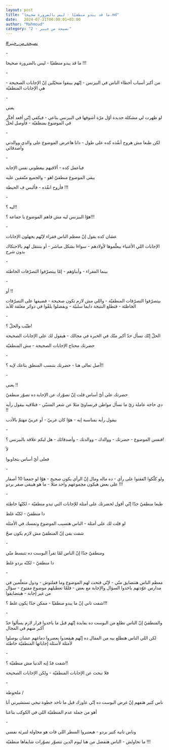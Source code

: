 ```yaml
---
layout: post
title: "ما قد يبدو منطقيّا - ليس بالضرورة صحيحا.md"
date:   2024-07-21T00:00:01+03:00
author: "Mahmoud"
category: "2 - نصيحة من خبير"
---
```

[<u>\#نصيحة_من_خبير</u>](https://www.facebook.com/hashtag/%D9%86%D8%B5%D9%8A%D8%AD%D8%A9_%D9%85%D9%86_%D8%AE%D8%A8%D9%8A%D8%B1?__eep__=6&__cft__%5b0%5d=AZUVjM3-av5K7chTCSaKosA-2xhVdjy5uF5jexp4YQqil1DTGclW2p1O9XQsv-LBwrGnAdDMakUzlw360VkoiQfn_RiX8ZrlPQkQsYUtS2oqYxmj6VDsmwSn5Jn59BuGMocMcKTcZZc_hNwb1rspJ1i-Xthl3W2bkHmv2XfdfDkcMg&__tn__=*NK-R)

\-

ما قد يبدو منطقيّا - ليس بالضرورة صحيحا !!!

\-

من أكبر أسباب أخطاء الناس في البيزنس - إنّهم بيبقوا
متخيّلين إنّ الإجابات الصحيحة - هي الإجابات المنطقيّة

\-

يعني

لو ظهرت لي مشكلة جديدة أوّل مرّة أشوفها في البيزنس بتاعي -
فيكفي إنّي أقعد أفكّر في الموضوع بمنطقيّة - فأوصل لحلّ

\-

لكن طبعا مش هروح أنفّذه كده على طول - دانا هاعرض الموضوع
على والدي ووالدتي وأصدقائي

\-

فباعمل كده - ألاقيهم بيعطوني نفس الإجابة

يبقى الموضوع منطقيّ اهو - والجميع متّفقين عليه

فأروح انفّذه - فألبس ف الحيطة !!!

\-

ليه ؟!!

هوّا البيزنس ليه مش فاهم الموضوع يا جماعة ؟!!!

\-

عشان كده بقول إنّ معظم الناس فقراء لإنّهم يجهلون
الإجابات

الإجابات اللي الأغنياء بيعلّموها لأولادهم - سواءا بشكل
مباشر - أو بتنتقل لهم بالاحتكاك بدون شرح

\-

بينما الفقراء - وأبناؤهم - إمّا بيتصرّفوا التصرّفات
الخاطئة

\-

أو !!

بيتصرّفوا التصرّفات المنطقيّة - واللي مش لازم تكون صحيحة -
فضيفها على التصرّفات الخاطئة - فتطلع النتيجة دايما سلبيّة - ويفضلوا يلفّوا
في دوائر مغلقة للأبد

\-

طيّب والحلّ ؟!

الحلّ إنّك تسأل حدّ أكبر منّك في الخبرة في مجالك - هيقول لك
على الإجابات الصحيحة

حضرتك محتاج الإجابات الصحيحة - مش المنطقيّة

\-

أصل تعالى هنا - حضرتك بتنسب المنطق بتاعك لإيه ؟!!

\-

يعني !!

حضرتك على أيّ أساس قلت إنّ تصوّرك عن الإجابة ده تصوّر
منطقيّ

دي حاجة عاملة زيّ ما تسأل مواطن فرنساويّ مثلا عن شعر
المتنبّي - فتلاقيه بيقول رأيه !!

بيقول رأيه بمناسبة إيه - هوّا كان عربيّ - أو عربيّ مهتمّ
بالأدب

\-

فنفس الموضوع - حضرتك - ووالدك - ووالدتك - وأصدقائك - هل
ليكم علاقة بالبيزنس ؟!

لأ

فعلى أيّ أساس بتجاوبوا

\-

ولو كلّكوا اتّفقتوا على رأي - ده ماله ومال إنّ الرأي يكون
صحيح - هوّا لو جمعنا 10 أصفار على بعض هيكون مجموعهم واحد مثلا - ما هو
هيبقى صفر بردو !!!

\-

طبعا منطقيّ جدّا إنّي أقول لحضرتك على أمثلة للإجابات التي
تبدو منطقيّة - لكنّها خاطئة

دا منطقيّ - لكنّه غلط

لو قلت لك على أمثلة - الناس هتسيب الموضوع وتمسك في
الأمثلة

شفت بقى إنّ المنطقيّ مش لازم يكون صحّ

\-

ومنطقيّ جدّا إنّ الناس لمّا تقرأ البوست ده تتبسط منّي

دا منطقيّ - لكنّه بردو غلط

\-

معظم الناس هتتضايق منّي - لإنّي فتحت لهم الموضوع وما
قفلتوش - ودول متعلّمين في مدارس عوّدتهم ياخدوا السؤال والإجابة مع بعض -
فلمّا تعطيلهم موضوع مفتوح - سؤال من غير إجابة - هيتضايقوا

شفت تاني إنّ ما يبدو منطقيّا - ممكن جدّا يكون غلط
؟!!!

\-

والمنطقيّ إنّ الناس تطلع من البوست ده بفايدة إنّهم قبل ما
ياخدوا قرار لازم يسألوا حدّ أكبر منهم في المجال

لكن اللي الناس هتطلع بيه من المقال ده إنّهم هيقعدوا
يعصروا دماغهم عشان يوصلوا لأمثلة لأسئلة إجاباتها المنطقيّة خاطئة

\-

شفت قدّ إيه الدنيا مش منطقيّة ؟!!

فلا تبحث عن الإجابات المنطقيّة - ولكن الإجابات
الصحيحة

\-

ملحوظة /

ناس كتير هتفهم إنّ غرض البوست ده إنّي عاوزك قبل ما تاخد
خطوة تيجي تستشيرني أنا

أهو من جملة عدم المنطقيّة اللي في الكوكب بتاعنا

\-

وناس تانية كتير بردو - هيعتبروا السطر اللي فات هو محاولة
لتبرئة نفسي

ما تحاولش - الناس هتفضل من هنا ليوم الدين تتصوّر تصوّرات
شايفاها منطقيّة !!!
